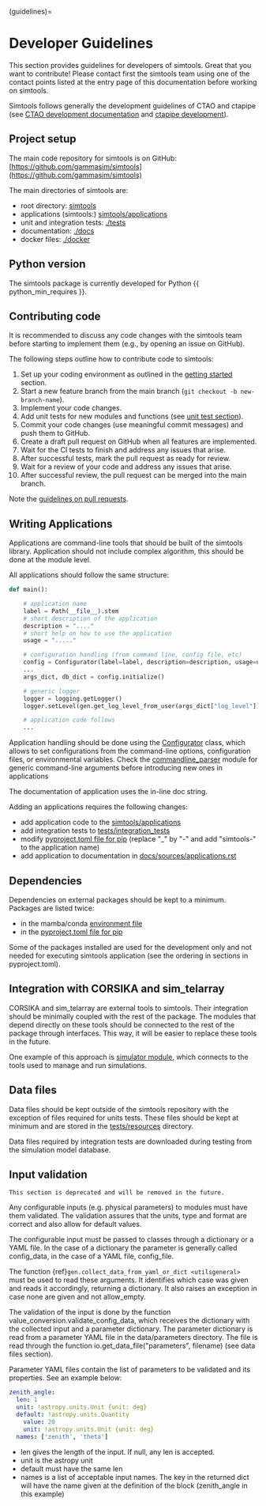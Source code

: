 (guidelines)=

# Developer Guidelines

This section provides guidelines for developers of simtools. Great that you want to contribute!
Please contact first the simtools team using one of the contact points listed at the
entry page of this documentation before working on simtools.

Simtools follows generally the development guidelines of CTAO and
ctapipe (see [CTAO development documentation](http://cta-computing.gitlab-pages.cta-observatory.org/documentation/developer-documentation/) and [ctapipe development](https://ctapipe.readthedocs.io/en/latest/developer-guide/index.html)).

## Project setup

The main code repository for simtools is on GitHub: [https://github.com/gammasim/simtools](https://github.com/gammasim/simtools)

The main directories of simtools are:

- root directory: [simtools](https://github.com/gammasim/simtools/tree/main/simtools)
- applications (simtools:) [simtools/applications](https://github.com/gammasim/simtools/tree/main/simtools/applications)
- unit and integration tests: [./tests](https://github.com/gammasim/simtools/tree/main/tests)
- documentation: [./docs](https://github.com/gammasim/simtools/tree/main/docs)
- docker files: [./docker](https://github.com/gammasim/simtools/tree/main/docker)

## Python version

The simtools package is currently developed for Python {{ python_min_requires }}.

## Contributing code

It is recommended to discuss any code changes with the simtools team before starting to implement them
(e.g., by opening an issue on GitHub).

The following steps outline how to contribute code to simtools:

01. Set up your coding environment as outlined in the [getting started](getting_started_as_developer.md) section.
02. Start a new feature branch from the main branch (`git checkout -b new-branch-name`).
03. Implement your code changes.
04. Add unit tests for new modules and functions (see [unit test section](testing.md#unit-tests)).
05. Commit your code changes (use meaningful commit messages) and push them to GitHub.
06. Create a draft pull request on GitHub when all features are implemented.
07. Wait for the CI tests to finish and address any issues that arise.
08. After successful tests, mark the pull request as ready for review.
09. Wait for a review of your code and address any issues that arise.
10. After successful review, the pull request can be merged into the main branch.

Note the [guidelines on pull requests](pull_requests.md#pull-requests).

## Writing Applications

Applications are command-line tools that should be built of the simtools library.
Application should not include complex algorithm, this should be done at the module level.

All applications should follow the same structure:

```python
def main():

    # application name
    label = Path(__file__).stem
    # short description of the application
    description = "...."
    # short help on how to use the application
    usage = "....."

    # configuration handling (from command line, config file, etc)
    config = Configurator(label=label, description=description, usage=usage)
    ...
    args_dict, db_dict = config.initialize()

    # generic logger
    logger = logging.getLogger()
    logger.setLevel(gen.get_log_level_from_user(args_dict["log_level"]))

    # application code follows
    ...
```

Application handling should be done using the [Configurator](configuration_module.md#configurationconfigurator) class, which allows to set
configurations from the command-line options, configuration files, or environmental variables.
Check the [commandline_parser](configuration_module.md#configurationcommandline_parser) module for generic command-line arguments before introducing new ones in applications

The documentation of application uses the in-line doc string.

Adding an applications requires the following changes:

- add application code to the [simtools/applications](https://github.com/gammasim/simtools/tree/main/simtools/applications)
- add integration tests to [tests/integration_tests](https://github.com/gammasim/simtools/tree/main/tests/integration_tests)
- modify [pyproject.toml file for pip](https://github.com/gammasim/simtools/blob/main/pyproject.toml) (replace "\_" by "-" and add "simtools-" to the application name)
- add application to documentation in [docs/sources/applications.rst](https://github.com/gammasim/simtools/blob/main/docs/source/applications.rst)

## Dependencies

Dependencies on external packages should be kept to a minimum.
Packages are listed twice:

- in the mamba/conda [environment file](https://github.com/gammasim/simtools/blob/main/environment.yml)
- in the [pyproject.toml file for pip](https://github.com/gammasim/simtools/blob/main/pyproject.toml)

Some of the packages installed are used for the development only and not needed for executing
simtools application (see the ordering in sections in pyproject.toml).

## Integration with CORSIKA and sim_telarray

CORSIKA and sim_telarray are external tools to simtools.
Their integration should be
minimally coupled with the rest of the package. The modules that depend directly on these
tools should be connected to the rest of the package through interfaces. This way, it
will be easier to replace these tools in the future.

One example of this approach is
[simulator module](https://github.com/gammasim/simtools/blob/main/simtools/simulator.py),
which connects to the tools used to manage and run simulations.

## Data files

Data files should be kept outside of the simtools repository with the exception of files required for units tests.
These files should be kept at minimum and are stored in the [tests/resources](https://github.com/gammasim/simtools/tree/main/tests/resources) directory.

Data files required by integration tests are downloaded during testing from the simulation model database.

## Input validation

```{warning}
This section is deprecated and will be removed in the future.
```

Any configurable inputs (e.g. physical parameters) to modules
must have them validated. The validation assures that the units, type and
format are correct and also allow for default values.

The configurable input must be passed to classes through a dictionary or a YAML
file. In the case of a dictionary the parameter is generally called config_data, in the
case of a YAML file, config_file.

The function {ref}`gen.collect_data_from_yaml_or_dict <utilsgeneral>`
must be used to read these arguments. It identifies which case was given and
reads it accordingly, returning a dictionary. It also raises an exception in case none are
given and not allow_empty.

The validation of the input is done by the function value_conversion.validate_config_data, which
receives the dictionary with the collected input and a parameter dictionary. The parameter
dictionary is read from a parameter YAML file in the data/parameters directory.
The file is read through the function io.get_data_file("parameters", filename)
(see data files section).

Parameter YAML files contain the list of parameters to be validated and its
properties. See an example below:

```yaml
zenith_angle:
  len: 1
  unit: !astropy.units.Unit {unit: deg}
  default: !astropy.units.Quantity
    value: 20
    unit: !astropy.units.Unit {unit: deg}
  names: ['zenith', 'theta']
```

- len gives the length of the input. If null, any len is accepted.
- unit is the astropy unit
- default must have the same len
- names is a list of acceptable input names. The key in the returned dict will have the name given at the definition of the block (zenith_angle in this example)
